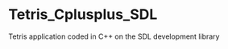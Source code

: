 Tetris_Cplusplus_SDL
====================

Tetris application coded in C++ on the SDL development library
